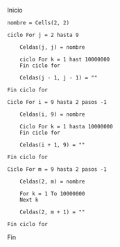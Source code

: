 Inicio

    nombre = Cells(2, 2)
    
    ciclo For j = 2 hasta 9
    
        Celdas(j, j) = nombre
        
        ciclo For k = 1 hast 10000000
        Fin ciclo for
        
        Celdas(j - 1, j - 1) = ""
        
    Fin ciclo for
    
    Ciclo For i = 9 hasta 2 pasos -1
    
        Celdas(i, 9) = nombre
        
        Ciclo For k = 1 hasta 10000000
        Fin ciclo for
        
        Celdas(i + 1, 9) = ""
    
    Fin ciclo for
    
    Ciclo For m = 9 hasta 2 pasos -1
    
        Celdas(2, m) = nombre
        
        For k = 1 To 10000000
        Next k
        
        Celdas(2, m + 1) = ""
    
    Fin ciclo for

Fin